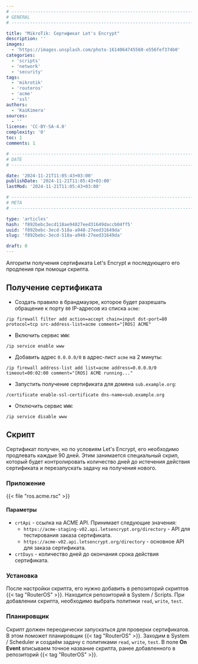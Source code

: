 ```yaml
---
# -------------------------------------------------------------------------------------------------------------------- #
# GENERAL
# -------------------------------------------------------------------------------------------------------------------- #

title: "MikroTik: Сертификат Let's Encrypt"
description: ''
images:
  - 'https://images.unsplash.com/photo-1614064745560-e556fef374b0'
categories:
  - 'scripts'
  - 'network'
  - 'security'
tags:
  - 'mikrotik'
  - 'routeros'
  - 'acme'
  - 'ssl'
authors:
  - 'KaiKimera'
sources:
  - ''
license: 'CC-BY-SA-4.0'
complexity: '0'
toc: 1
comments: 1

# -------------------------------------------------------------------------------------------------------------------- #
# DATE
# -------------------------------------------------------------------------------------------------------------------- #

date: '2024-11-21T11:05:43+03:00'
publishDate: '2024-11-21T11:05:43+03:00'
lastMod: '2024-11-21T11:05:43+03:00'

# -------------------------------------------------------------------------------------------------------------------- #
# META
# -------------------------------------------------------------------------------------------------------------------- #

type: 'articles'
hash: 'f892bebc3ecd118ae94827eed31649daccb04ff5'
uuid: 'f892bebc-3ecd-518a-a948-27eed31649da'
slug: 'f892bebc-3ecd-518a-a948-27eed31649da'

draft: 0
---
```


Алгоритм получения сертификата Let's Encrypt и последующего его продления при помощи скрипта.

<!--more-->

## Получение сертификата

- Создать правило в брандмауэре, которое будет разрешать обращение к порту `80` IP-адресов из списка `acme`:

```
/ip firewall filter add action=accept chain=input dst-port=80 protocol=tcp src-address-list=acme comment="[ROS] ACME"
```

- Включить сервис `WWW`:

```
/ip service enable www
``` 

- Добавить адрес `0.0.0.0/0` в адрес-лист `acme` на 2 минуты:

```
/ip firewall address-list add list=acme address=0.0.0.0/0 timeout=00:02:00 comment="[ROS] ACME running..."
```

- Запустить получение сертификата для домена `sub.example.org`:

```
/certificate enable-ssl-certificate dns-name=sub.example.org
```

- Отключить сервис `WWW`:

```
/ip service disable www
```

## Скрипт

Сертификат получен, но по условиям Let's Encrypt, его необходимо продлевать каждые 90 дней. Этим занимается специальный скрип, который будет контролировать количество дней до истечения действия сертификата и перезапускать задачу на получения нового.

### Приложение

{{< file "ros.acme.rsc" >}}

#### Параметры

- `crtApi` - ссылка на ACME API. Принимает следующие значения:
  - `https://acme-staging-v02.api.letsencrypt.org/directory` - API для тестирования заказа сертификата.
  - `https://acme-v02.api.letsencrypt.org/directory` - основное API для заказа сертификата.
- `crtDays` - количество дней до окончания срока действия сертификата.

### Установка

После настройки скрипта, его нужно добавить в репозиторий скриптов {{< tag "RouterOS" >}}. Находится репозиторий в System / Scripts. При добавлении скрипта, необходимо выбрать политики `read`, `write`, `test`.

### Планировщик

Скрипт должен переодически запускаться для проверки сертификатов. В этом поможет планировщик {{< tag "RouterOS" >}}. Заходим в System / Scheduler и создаём задачу с политиками `read`, `write`, `test`. В поле **On Event** вписываем точное название скрипта, ранее добавленного в репозиторий {{< tag "RouterOS" >}}.

